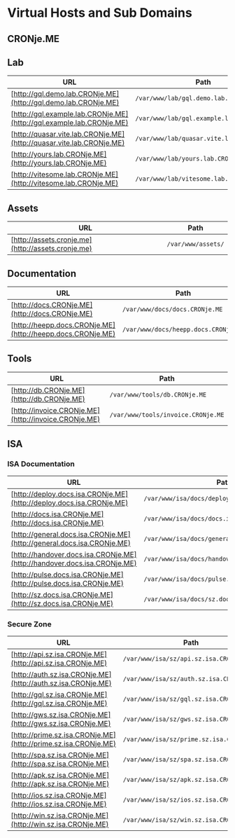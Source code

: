 # Virtual Hosts and Sub Domains

## CRONje.ME

## Lab

| URL                                                                        | Path
|----------------------------------------------------------------------------|----------------------------------------
| [http://gql.demo.lab.CRONje.ME](http://gql.demo.lab.CRONje.ME)           | `/var/www/lab/gql.demo.lab.CRONje.ME`
| [http://gql.example.lab.CRONje.ME](http://gql.example.lab.CRONje.ME)     | `/var/www/lab/gql.example.lab.CRONje.ME`
| [http://quasar.vite.lab.CRONje.ME](http://quasar.vite.lab.CRONje.ME)     | `/var/www/lab/quasar.vite.lab.CRONje.ME`
| [http://yours.lab.CRONje.ME](http://yours.lab.CRONje.ME)                 | `/var/www/lab/yours.lab.CRONje.ME`
| [http://vitesome.lab.CRONje.ME](http://vitesome.lab.CRONje.ME)           | `/var/www/lab/vitesome.lab.CRONje.ME`

## Assets

| URL                                                                        | Path
|----------------------------------------------------------------------------|----------------------------------------
| [http://assets.cronje.me](http://assets.cronje.me)                       | `/var/www/assets/`

## Documentation

| URL                                                                        | Path
|----------------------------------------------------------------------------|----------------------------------------
| [http://docs.CRONje.ME](http://docs.CRONje.ME)                           | `/var/www/docs/docs.CRONje.ME`
| [http://heepp.docs.CRONje.ME](http://heepp.docs.CRONje.ME)               | `/var/www/docs/heepp.docs.CRONje.ME`

## Tools

| URL                                                                        | Path
|----------------------------------------------------------------------------|----------------------------------------
| [http://db.CRONje.ME](http://db.CRONje.ME)                               | `/var/www/tools/db.CRONje.ME`
| [http://invoice.CRONje.ME](http://invoice.CRONje.ME)                     | `/var/www/tools/invoice.CRONje.ME`

## ISA

### ISA Documentation

| URL                                                                        | Path
|----------------------------------------------------------------------------|----------------------------------------
| [http://deploy.docs.isa.CRONje.ME](http://deploy.docs.isa.CRONje.ME)     | `/var/www/isa/docs/deploy.docs.isa.CRONje.ME`
| [http://docs.isa.CRONje.ME](http://docs.isa.CRONje.ME)                   | `/var/www/isa/docs/docs.isa.CRONje.ME`
| [http://general.docs.isa.CRONje.ME](http://general.docs.isa.CRONje.ME)   | `/var/www/isa/docs/general.docs.isa.CRONje.ME`
| [http://handover.docs.isa.CRONje.ME](http://handover.docs.isa.CRONje.ME) | `/var/www/isa/docs/handover.docs.isa.CRONje.ME`
| [http://pulse.docs.isa.CRONje.ME](http://pulse.docs.isa.CRONje.ME)       | `/var/www/isa/docs/pulse.docs.isa.CRONje.ME`
| [http://sz.docs.isa.CRONje.ME](http://sz.docs.isa.CRONje.ME)             | `/var/www/isa/docs/sz.docs.isa.CRONje.ME`

### Secure Zone

| URL                                                                        | Path
|----------------------------------------------------------------------------|----------------------------------------
| [http://api.sz.isa.CRONje.ME](http://api.sz.isa.CRONje.ME)               | `/var/www/isa/sz/api.sz.isa.CRONje.ME`
| [http://auth.sz.isa.CRONje.ME](http://auth.sz.isa.CRONje.ME)             | `/var/www/isa/sz/auth.sz.isa.CRONje.ME`
| [http://gql.sz.isa.CRONje.ME](http://gql.sz.isa.CRONje.ME)               | `/var/www/isa/sz/gql.sz.isa.CRONje.ME`
| [http://gws.sz.isa.CRONje.ME](http://gws.sz.isa.CRONje.ME)               | `/var/www/isa/sz/gws.sz.isa.CRONje.ME`
| [http://prime.sz.isa.CRONje.ME](http://prime.sz.isa.CRONje.ME)           | `/var/www/isa/sz/prime.sz.isa.CRONje.ME`
| [http://spa.sz.isa.CRONje.ME](http://spa.sz.isa.CRONje.ME)               | `/var/www/isa/sz/spa.sz.isa.CRONje.ME`
| [http://apk.sz.isa.CRONje.ME](http://apk.sz.isa.CRONje.ME)               | `/var/www/isa/sz/apk.sz.isa.CRONje.ME`
| [http://ios.sz.isa.CRONje.ME](http://ios.sz.isa.CRONje.ME)               | `/var/www/isa/sz/ios.sz.isa.CRONje.ME`
| [http://win.sz.isa.CRONje.ME](http://win.sz.isa.CRONje.ME)               | `/var/www/isa/sz/win.sz.isa.CRONje.ME`
